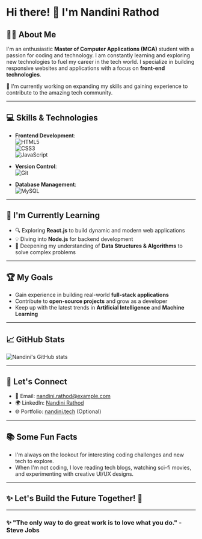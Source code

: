 # Hi there! 👋 I'm **Nandini Rathod** 

## 👩‍💻 About Me
I'm an enthusiastic **Master of Computer Applications (MCA)** student with a passion for coding and technology. I am constantly learning and exploring new technologies to fuel my career in the tech world. I specialize in building responsive websites and applications with a focus on **front-end technologies**.

🚀 I'm currently working on expanding my skills and gaining experience to contribute to the amazing tech community.

---

## 💻 Skills & Technologies

- **Frontend Development**:  
  ![HTML5](https://img.shields.io/badge/HTML5-%23E34F26.svg?style=flat&logo=html5&logoColor=white)  
  ![CSS3](https://img.shields.io/badge/CSS3-%231572B6.svg?style=flat&logo=css3&logoColor=white)  
  ![JavaScript](https://img.shields.io/badge/JavaScript-%23F7DF1E.svg?style=flat&logo=javascript&logoColor=black)

- **Version Control**:  
  ![Git](https://img.shields.io/badge/Git-%23F05032.svg?style=flat&logo=git&logoColor=white)

- **Database Management**:  
  ![MySQL](https://img.shields.io/badge/MySQL-%234479A1.svg?style=flat&logo=mysql&logoColor=white)

---

## 🌱 I'm Currently Learning
- 🔍 Exploring **React.js** to build dynamic and modern web applications
- 💡 Diving into **Node.js** for backend development
- 📖 Deepening my understanding of **Data Structures & Algorithms** to solve complex problems

---

## 🏆 My Goals
- Gain experience in building real-world **full-stack applications**
- Contribute to **open-source projects** and grow as a developer
- Keep up with the latest trends in **Artificial Intelligence** and **Machine Learning**

---

## 📈 GitHub Stats

![Nandini's GitHub stats](https://github-readme-stats.vercel.app/api?username=NandiniRathod&show_icons=true&hide_title=true&count_private=true&hide=prs&theme=radical)

---

## 💬 Let's Connect

- 📧 Email: [nandini.rathod@example.com](mailto:nandini.rathod@example.com)
- 🌍 LinkedIn: [Nandini Rathod](https://www.linkedin.com/in/nandini-rathod/)
- 🌐 Portfolio: [nandini.tech](https://yourportfolio.com) (Optional)

---

## 📚 Some Fun Facts
- I'm always on the lookout for interesting coding challenges and new tech to explore.
- When I'm not coding, I love reading tech blogs, watching sci-fi movies, and experimenting with creative UI/UX designs.

---

## ✨ Let's Build the Future Together! 🚀

---

### ✨ "The only way to do great work is to love what you do." - Steve Jobs


